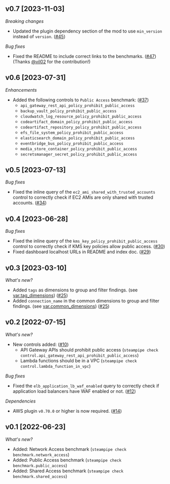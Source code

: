 ## v0.7 [2023-11-03]

_Breaking changes_

- Updated the plugin dependency section of the mod to use `min_version` instead of `version`. ([#45](https://github.com/turbot/steampipe-mod-aws-perimeter/pull/45))

_Bug fixes_

- Fixed the README to include correct links to the benchmarks. ([#47](https://github.com/turbot/steampipe-mod-aws-perimeter/pull/47)) (Thanks [@vil02](https://github.com/vil02) for the contribution!)

## v0.6 [2023-07-31]

_Enhancements_

- Added the following controls to `Public Access` benchmark: ([#37](https://github.com/turbot/steampipe-mod-aws-perimeter/pull/37))
  - `api_gateway_rest_api_policy_prohibit_public_access`
  - `backup_vault_policy_prohibit_public_access`
  - `cloudwatch_log_resource_policy_prohibit_public_access`
  - `codeartifact_domain_policy_prohibit_public_access`
  - `codeartifact_repository_policy_prohibit_public_access`
  - `efs_file_system_policy_prohibit_public_access`
  - `elasticsearch_domain_policy_prohibit_public_access`
  - `eventbridge_bus_policy_prohibit_public_access`
  - `media_store_container_policy_prohibit_public_access`
  - `secretsmanager_secret_policy_prohibit_public_access`

## v0.5 [2023-07-13]

_Bug fixes_

- Fixed the inline query of the `ec2_ami_shared_with_trusted_accounts` control to correctly check if EC2 AMIs are only shared with trusted accounts. ([#34](https://github.com/turbot/steampipe-mod-aws-perimeter/pull/34))

## v0.4 [2023-06-28]

_Bug fixes_

- Fixed the inline query of the `kms_key_policy_prohibit_public_access` control to correctly check if KMS key policies allow public access. ([#30](https://github.com/turbot/steampipe-mod-aws-perimeter/pull/30))
- Fixed dashboard localhost URLs in README and index doc. ([#29](https://github.com/turbot/steampipe-mod-aws-perimeter/pull/29))

## v0.3 [2023-03-10]

_What's new?_

- Added `tags` as dimensions to group and filter findings. (see [var.tag_dimensions](https://hub.steampipe.io/mods/turbot/aws_perimeter/variables)) ([#25](https://github.com/turbot/steampipe-mod-aws-perimeter/pull/25))
- Added `connection_name` in the common dimensions to group and filter findings. (see [var.common_dimensions](https://hub.steampipe.io/mods/turbot/aws_perimeter/variables)) ([#25](https://github.com/turbot/steampipe-mod-aws-perimeter/pull/25))

## v0.2 [2022-07-15]

_What's new?_

- New controls added: ([#10](https://github.com/turbot/steampipe-mod-aws-perimeter/pull/10))
  - API Gateway APIs should prohibit public access (`steampipe check control.api_gateway_rest_api_prohibit_public_access`)
  - Lambda functions should be in a VPC (`steampipe check control.lambda_function_in_vpc`)

_Bug fixes_

- Fixed the `elb_application_lb_waf_enabled` query to correctly check if application load balancers have WAF enabled or not. ([#12](https://github.com/turbot/steampipe-mod-aws-perimeter/pull/12))

_Dependencies_

- AWS plugin `v0.70.0` or higher is now required. ([#14](https://github.com/turbot/steampipe-mod-aws-perimeter/pull/14))

## v0.1 [2022-06-23]

_What's new?_

- Added: Network Access benchmark (`steampipe check benchmark.network_access`)
- Added: Public Access benchmark (`steampipe check benchmark.public_access`)
- Added: Shared Access benchmark (`steampipe check benchmark.shared_access`)
